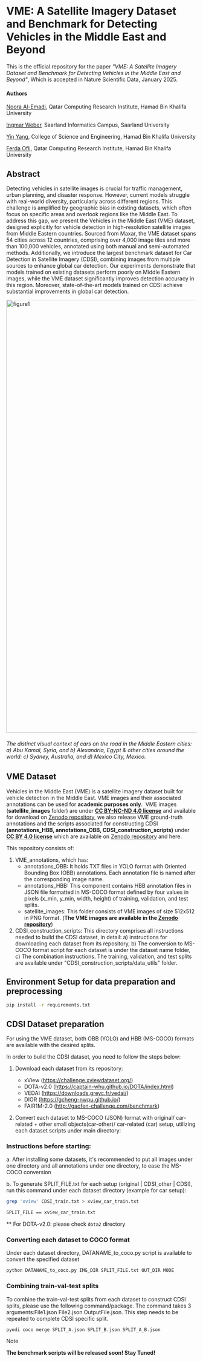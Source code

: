 # VME: A Satellite Imagery Dataset and Benchmark for Detecting Vehicles in the Middle East and Beyond
This is the official repository for the paper *"VME: A Satellite Imagery Dataset and Benchmark for Detecting Vehicles in the Middle East and Beyond"*, Which is accepted in Nature Scientific Data, January 2025.

#### Authors
[Noora Al-Emadi](https://orcid.org/0000-0003-4137-6082), Qatar Computing Research Institute, Hamad Bin Khalifa University

[Ingmar Weber](https://orcid.org/0000-0003-4169-2579), Saarland Informatics Campus, Saarland University

[Yin Yang](https://orcid.org/0000-0002-0549-3882), College of Science and Engineering, Hamad Bin Khalifa University

[Ferda Ofli](https://orcid.org/0000-0003-3918-3230), Qatar Computing Research Institute, Hamad Bin Khalifa University

## Abstract
Detecting vehicles in satellite images is crucial for traffic management, urban planning, and disaster response. However, current models struggle with real-world diversity, particularly across different regions. This challenge is amplified by geographic bias in existing datasets, which often focus on specific areas and overlook regions like the Middle East. To address this gap, we present the Vehicles in the Middle East (VME) dataset, designed explicitly for vehicle detection in high-resolution satellite images from Middle Eastern countries. Sourced from Maxar, the VME dataset spans 54 cities across 12 countries, comprising over 4,000 image tiles and more than 100,000 vehicles, annotated using both manual and semi-automated methods. Additionally, we introduce the largest benchmark dataset for Car Detection in Satellite Imagery (CDSI), combining images from multiple sources to enhance global car detection. Our experiments demonstrate that models trained on existing datasets perform poorly on Middle Eastern images, while the VME dataset significantly improves detection accuracy in this region. Moreover, state-of-the-art models trained on CDSI achieve substantial improvements in global car detection.


<img width="1144" alt="figure1" src="https://github.com/user-attachments/assets/95060606-4209-4757-a3f6-73eab271a5bf" />
<h6> The distinct visual context of cars on the road in the Middle Eastern cities: a) Abu Kamal, Syria, and b) Alexandria, Egypt & other cities around the world: c) Sydney, Australia, and d) Mexico City, Mexico.</h6>


## VME Dataset
Vehicles in the Middle East (VME) is a satellite imagery dataset built for vehicle detection in the Middle East. VME images and their associated annotations can be used for **academic purposes only**.  VME images (**satellite_images** folder) are under [**CC BY-NC-ND 4.0 license**](https://creativecommons.org/licenses/by-nc-nd/4.0/) and available for download on [Zenodo repository](https://zenodo.org/records/14185684), we also release VME ground-truth annotations and the scripts associated for constructing CDSI **(annotations_HBB, annotations_OBB, CDSI_construction_scripts)** under [**CC BY 4.0 license**](https://creativecommons.org/licenses/by/4.0/) which are available on [Zenodo repository](https://zenodo.org/records/14185684) and here.

This repository consists of:
1. VME_annotations, which has:
   * annotations_OBB: It holds TXT files in YOLO format with Oriented Bounding Box (OBB) annotations. Each annotation file is named after the corresponding image name.
   * annotations_HBB: This component contains HBB annotation files in JSON file formatted in MS-COCO format defined by four values in pixels (x_min, y_min, width, height) of training, validation, and test splits.
   * satellite_images: This folder consists of VME images of size 512x512 in PNG format. (**The VME images are available in the [Zenodo repository](https://zenodo.org/records/14185684)**)
2. CDSI_construction_scripts: This directory comprises all instructions needed to build the CDSI dataset, in detail: a) instructions for downloading each dataset from its repository, b) The conversion to MS-COCO format script for each dataset is under the dataset name folder, c) The combination instructions. The training, validation, and test splits are available under "CDSI_construction_scripts/data_utils" folder.


## Environment Setup for data preparation and preprocessing

```bash
pip install -r requirements.txt
```

## CDSI Dataset preparation
For using the VME dataset, both OBB (YOLO) and HBB (MS-COCO) formats are available with the desired splits.

In order to build the CDSI dataset, you need to follow the steps below:

1. Download each dataset from its repository:
    * xView (https://challenge.xviewdataset.org/)
    * DOTA-v2.0 (https://captain-whu.github.io/DOTA/index.html)
    * VEDAI (https://downloads.greyc.fr/vedai/)
    * DIOR (https://gcheng-nwpu.github.io/)
    * FAIR1M-2.0 (http://gaofen-challenge.com/benchmark)

2. Convert each dataset to MS-COCO (JSON) format with original/ car-related + other small objects(car-other)/ car-related (car) setup, utilizing each dataset scripts under main directory:

### Instructions before starting:

a. After installing some datasets, it's recommended to put all images under one directory and all annotations under one directory, to ease the MS-COCO conversion

b. To generate SPLIT_FILE.txt for each setup (original | CDSI_other | CDSI), run this command under each dataset directory (example for car setup):

```bash
grep 'xview' CDSI_train.txt > xview_car_train.txt

SPLIT_FILE == xview_car_train.txt
```

** For DOTA-v2.0: please check ``dota2`` directory


### Converting each dataset to COCO format

Under each dataset directory, DATANAME_to_coco.py script is available to convert the specified dataset
```bash
python DATANAME_to_coco.py IMG_DIR SPLIT_FILE.txt OUT_DIR MODE
```

### Combining train-val-test splits

To combine the train-val-test splits from each dataset to construct CDSI splits, please use the following command/package. The command takes 3 arguments:File1.json File2.json OutputFile.json. This step needs to be repeated to complete CDSI specific split.
```bash
pyodi coco merge SPLIT_A.json SPLIT_B.json SPLIT_A_B.json
```

>[!NOTE]
__The benchmark scripts will be released soon! Stay Tuned!__


[comment]: # "## Result"


[comment]: # "## Citation"
[comment]: # "If you found our project helpful, please cite our paper:"
[comment]: # "```bash"

